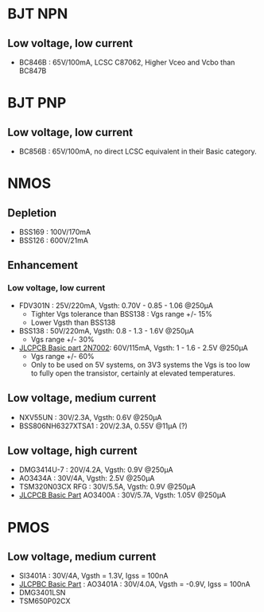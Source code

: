 # BJT NPN
## Low voltage, low current
* BC846B : 65V/100mA, LCSC C87062, Higher Vceo and Vcbo than BC847B

# BJT PNP
## Low voltage, low current
* BC856B : 65V/100mA, no direct LCSC equivalent in their Basic category.

# NMOS
## Depletion
* BSS169 : 100V/170mA
* BSS126 : 600V/21mA

## Enhancement
### Low voltage, low current
* FDV301N : 25V/220mA, Vgsth: 0.70V - 0.85 - 1.06 @250µA
  * Tighter Vgs tolerance than BSS138 : Vgs range +/- 15%
  * Lower Vgsth than BSS138
* BSS138 : 50V/220mA, Vgsth: 0.8 - 1.3 - 1.6V @250µA
  * Vgs range +/- 30%
* [JLCPCB Basic part 2N7002](https://lcsc.com/product-detail/MOSFETs_Jiangsu-Changjing-Electronics-Technology-Co.%2C-Ltd.-Jiangsu-Changjing-Electronics-Technology-Co.%2C-Ltd.-2N7002_C8545.html): 60V/115mA, Vgsth: 1 - 1.6 - 2.5V @250µA
  * Vgs range +/- 60%
  * Only to be used on 5V systems, on 3V3 systems the Vgs is too low to fully open the transistor, certainly at elevated temperatures.

## Low voltage, medium current
* NXV55UN : 30V/2.3A, Vgsth: 0.6V @250µA
* BSS806NH6327XTSA1 : 20V/2.3A, 0.55V @11µA (?)

## Low voltage, high current
* DMG3414U-7 : 20V/4.2A, Vgsth: 0.9V @250µA
* AO3434A : 30V/4A, Vgsth: 2.5V @250µA
* TSM320N03CX RFG : 30V/5.5A, Vgsth: 0.9V @250µA
* [JLCPCB Basic Part](https://www.lcsc.com/product-detail/MOSFETs_Alpha-%26-Omega-Semicon-Alpha-%26-Omega-Semicon-AO3400A_C20917.html) AO3400A : 30V/5.7A, Vgsth: 1.05V @250µA

# PMOS
## Low voltage, medium current
* SI3401A : 30V/4A, Vgsth = 1.3V, Igss = 100nA
* [JLCPBC Basic Part](https://www.lcsc.com/product-detail/MOSFETs_LRC-LRC-LBSS84LT1G_C8492.html) : AO3401A : 30V/4.0A, Vgsth = -0.9V, Igss = 100nA
* DMG3401LSN
* TSM650P02CX